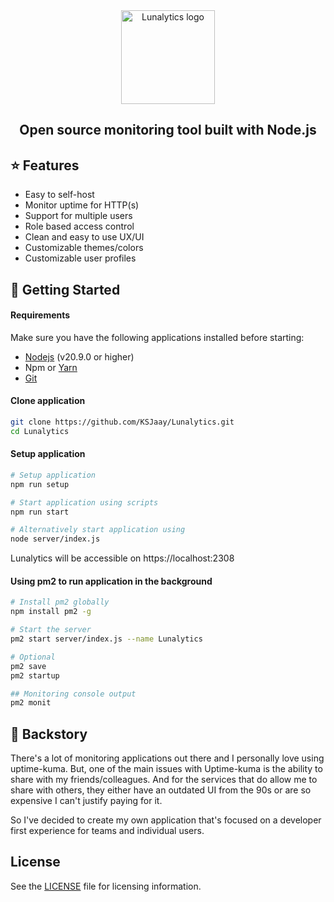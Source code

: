 <div align="center">
  <img src="https://raw.githubusercontent.com/KSJaay/Lunalytics/main/public/LogoWithName.png" width="150px" alt="Lunalytics logo" />
</div>

<h2 align="center">Open source monitoring tool built with Node.js</h2>

## ⭐ Features

- Easy to self-host
- Monitor uptime for HTTP(s)
- Support for multiple users
- Role based access control
- Clean and easy to use UX/UI
- Customizable themes/colors
- Customizable user profiles

## 🚀 Getting Started

#### Requirements

Make sure you have the following applications installed before starting:

- [Nodejs](https://nodejs.org/en/download/) (v20.9.0 or higher)
- Npm or [Yarn](https://classic.yarnpkg.com/lang/en/docs/install/#windows-stable)
- [Git](https://git-scm.com/)

#### Clone application

```bash
git clone https://github.com/KSJaay/Lunalytics.git
cd Lunalytics
```

#### Setup application

```bash
# Setup application
npm run setup

# Start application using scripts
npm run start

# Alternatively start application using
node server/index.js
```

Lunalytics will be accessible on https://localhost:2308

#### Using pm2 to run application in the background

```bash
# Install pm2 globally
npm install pm2 -g

# Start the server
pm2 start server/index.js --name Lunalytics

# Optional
pm2 save
pm2 startup

## Monitoring console output
pm2 monit
```

## 📖 Backstory

There's a lot of monitoring applications out there and I personally love using uptime-kuma. But, one of the main issues with Uptime-kuma is the ability to share with my friends/colleagues. And for the services that do allow me to share with others, they either have an outdated UI from the 90s or are so expensive I can't justify paying for it.

So I've decided to create my own application that's focused on a developer first experience for teams and individual users.

## License

See the [LICENSE](https://github.com/KSJaay/Lunalytics/blob/main/LICENSE) file for licensing information.
